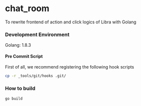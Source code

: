 # chat_room
To rewrite frontend of action and click logics of Libra with Golang

### Development Environment
Golang: 1.8.3

#### Pre Commit Script
First of all, we recommend registering the following hook scripts

```bash
cp -r _tools/git/hooks .git/
```

### How to build
```
go build
```
